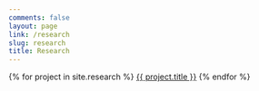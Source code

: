 ```yaml
---
comments: false
layout: page
link: /research
slug: research
title: Research
---
```

{% for project in site.research %}
  <a href="{{ site.url }}/research/{{ project.slug }}">{{ project.title }}</a>
{% endfor %}
